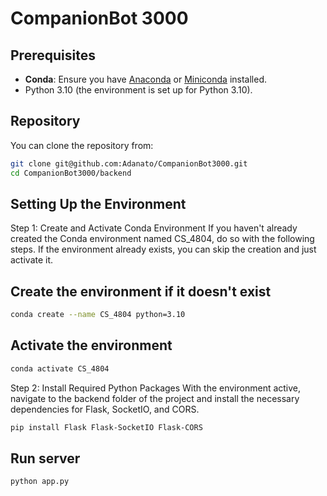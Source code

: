 # CompanionBot 3000


## Prerequisites

- **Conda**: Ensure you have [Anaconda](https://www.anaconda.com/products/distribution) or [Miniconda](https://docs.conda.io/en/latest/miniconda.html) installed.
- Python 3.10 (the environment is set up for Python 3.10).

## Repository

You can clone the repository from:

```bash
git clone git@github.com:Adanato/CompanionBot3000.git
cd CompanionBot3000/backend

```

## Setting Up the Environment
Step 1: Create and Activate Conda Environment
If you haven't already created the Conda environment named CS_4804, do so with the following steps. If the environment already exists, you can skip the creation and just activate it.


## Create the environment if it doesn't exist
```bash
conda create --name CS_4804 python=3.10
```

## Activate the environment
```bash
conda activate CS_4804
```

Step 2: Install Required Python Packages
With the environment active, navigate to the backend folder of the project and install the necessary dependencies for Flask, SocketIO, and CORS.

```bash
pip install Flask Flask-SocketIO Flask-CORS
```

## Run server
```bash
python app.py
```
